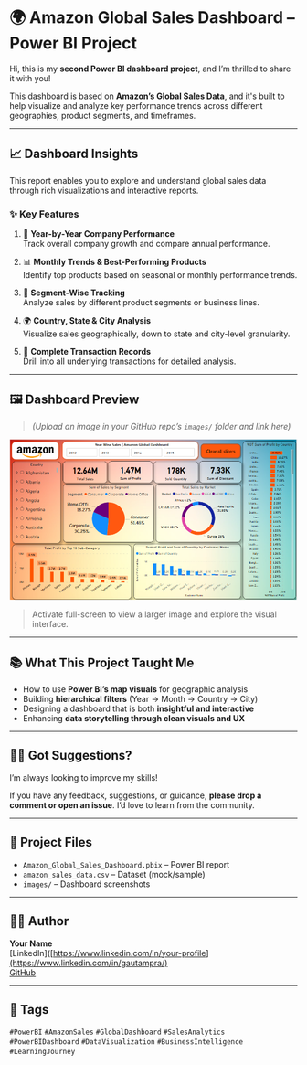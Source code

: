 # 🌍 Amazon Global Sales Dashboard – Power BI Project

Hi, this is my **second Power BI dashboard project**, and I’m thrilled to share it with you!

This dashboard is based on **Amazon’s Global Sales Data**, and it's built to help visualize and analyze key performance trends across different geographies, product segments, and timeframes.

---

## 📈 Dashboard Insights

This report enables you to explore and understand global sales data through rich visualizations and interactive reports.

### ✨ Key Features

1. 📆 **Year-by-Year Company Performance**  
   Track overall company growth and compare annual performance.

2. 📊 **Monthly Trends & Best-Performing Products**  
   Identify top products based on seasonal or monthly performance trends.

3. 🧩 **Segment-Wise Tracking**  
   Analyze sales by different product segments or business lines.

4. 🌍 **Country, State & City Analysis**  
   Visualize sales geographically, down to state and city-level granularity.

5. 📃 **Complete Transaction Records**  
   Drill into all underlying transactions for detailed analysis.

---

## 🖼️ Dashboard Preview

> *(Upload an image in your GitHub repo’s `images/` folder and link here)*

![Amazon Global Sales Dashboard Screenshot](https://github.com/Gautampra24/Amazon-Global-Sales-Data/blob/main/Amazon%20Globle%20Sales%20Dashboard.png)

> Activate full-screen to view a larger image and explore the visual interface.

---

## 📚 What This Project Taught Me

- How to use **Power BI’s map visuals** for geographic analysis
- Building **hierarchical filters** (Year → Month → Country → City)
- Designing a dashboard that is both **insightful and interactive**
- Enhancing **data storytelling through clean visuals and UX**

---

## 🙋‍♂️ Got Suggestions?

I’m always looking to improve my skills!

If you have any feedback, suggestions, or guidance, **please drop a comment or open an issue**. I’d love to learn from the community.

---

## 📁 Project Files

- `Amazon_Global_Sales_Dashboard.pbix` – Power BI report
- `amazon_sales_data.csv` – Dataset (mock/sample)
- `images/` – Dashboard screenshots

---

## 🧑‍💻 Author

**Your Name**  
[LinkedIn]([https://www.linkedin.com/in/your-profile](https://www.linkedin.com/in/gautampra/)  
[GitHub]([https://github.com/your-username](https://github.com/Gautampra24))  

---

## 🔖 Tags

`#PowerBI` `#AmazonSales` `#GlobalDashboard` `#SalesAnalytics`  
`#PowerBIDashboard` `#DataVisualization` `#BusinessIntelligence` `#LearningJourney`
